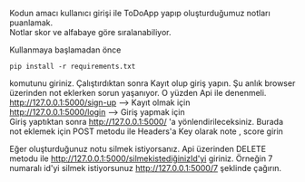 Kodun amacı kullanıcı girişi ile ToDoApp yapıp oluşturduğumuz notları puanlamak.</br>
Notlar skor ve alfabaye göre sıralanabiliyor.</br>

Kullanmaya başlamadan önce 
```
pip install -r requirements.txt
```
komutunu giriniz.
Çalıştırdıktan sonra Kayıt olup giriş yapın. Şu anlık browser üzerinden not eklerken sorun yaşanıyor. O yüzden Api ile denenmeli. </br>
http://127.0.0.1:5000/sign-up --> Kayıt olmak için </br>
http://127.0.0.1:5000/login --> Giriş yapmak için </br>
Giriş yaptıktan sonra http://127.0.0.1:5000/ 'a  yönlendirileceksiniz. Burada not eklemek için POST metodu ile Headers'a Key olarak note , score girin</br>


Eğer oluşturduğunuz notu silmek istiyorsanız. Api üzerinden DELETE metodu ile http://127.0.0.1:5000/silmekistediğinizId'yi giriniz. Örneğin 7 numaralı id'yi silmek istiyorsunuz
http://127.0.0.1:5000/7 şeklinde çağırın.



